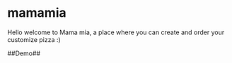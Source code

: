 # mamamia
Hello welcome to Mama mia, a place where you can create and order your customize pizza :) 

##Demo##


